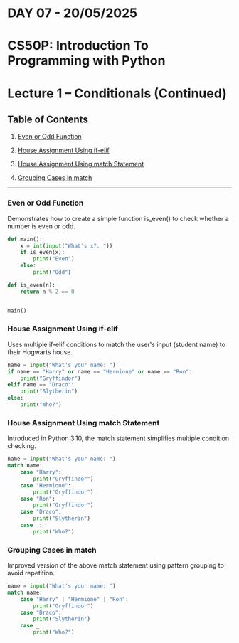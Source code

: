 # **DAY 07 - 20/05/2025**

# **CS50P: Introduction To Programming with Python**

# Lecture 1 – Conditionals (Continued)

## Table of Contents
1. [Even or Odd Function](#even-or-odd-function)

2. [House Assignment Using if-elif](#house-assignment-using-if-elif)

3. [House Assignment Using match Statement](#house-assignment-using-match-statement)

4. [Grouping Cases in match](#grouping-cases-in-match)

---

### Even or Odd Function
Demonstrates how to create a simple function is_even() to check whether a number is even or odd.

```py
def main():
    x = int(input("What's x?: "))
    if is_even(x):
        print("Even")
    else:
        print("Odd")

def is_even(n):
    return n % 2 == 0


main()
```

### House Assignment Using if-elif
Uses multiple if-elif conditions to match the user's input (student name) to their Hogwarts house.

```py
name = input("What's your name: ")
if name == "Harry" or name == "Hermione" or name == "Ron":
    print("Gryffindor")
elif name == "Draco":
    print("Slytherin")
else:
    print("Who?")

```
### House Assignment Using match Statement
Introduced in Python 3.10, the match statement simplifies multiple condition checking.

```py
name = input("What's your name: ")
match name:
    case "Harry":
        print("Gryffindor")
    case "Hermione":
        print("Gryffindor")
    case "Ron":
        print("Gryffindor")
    case "Draco":
        print("Slytherin")
    case _:
        print("Who?")
```

### Grouping Cases in match
Improved version of the above match statement using pattern grouping to avoid repetition.

```py
name = input("What's your name: ")
match name:
    case "Harry" | "Hermione" | "Ron":
        print("Gryffindor")
    case "Draco":
        print("Slytherin")
    case _:
        print("Who?")
```